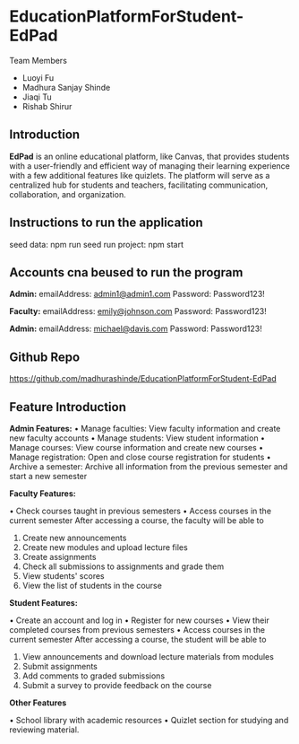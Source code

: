 # EducationPlatformForStudent-EdPad

Team Members

- Luoyi Fu
- Madhura Sanjay Shinde
- Jiaqi Tu
- Rishab Shirur

## Introduction

**EdPad** is an online educational platform, like Canvas, that provides students with a user-friendly and efficient way of managing their learning experience with a few additional features like quizlets. The platform will serve as a centralized hub for students and teachers, facilitating communication, collaboration, and organization.

## Instructions to run the application

seed data: npm run seed
run project: npm start

## Accounts cna beused to run the program

**Admin:**
emailAddress: admin1@admin1.com
Password: Password123!

**Faculty:**
emailAddress: emily@johnson.com
Password: Password123!

**Admin:**
emailAddress: michael@davis.com
Password: Password123!

## Github Repo

https://github.com/madhurashinde/EducationPlatformForStudent-EdPad

## Feature Introduction

**Admin Features:**
• Manage faculties: View faculty information and create new faculty accounts
• Manage students: View student information
• Manage courses: View course information and create new courses
• Manage registration: Open and close course registration for students
• Archive a semester: Archive all information from the previous semester and start a new semester

**Faculty Features:**

• Check courses taught in previous semesters
• Access courses in the current semester
After accessing a course, the faculty will be able to

1.  Create new announcements
2.  Create new modules and upload lecture files
3.  Create assignments
4.  Check all submissions to assignments and grade them
5.  View students' scores
6.  View the list of students in the course

**Student Features:**

• Create an account and log in
• Register for new courses
• View their completed courses from previous semesters
• Access courses in the current semester
After accessing a course, the student will be able to

1.  View announcements and download lecture materials from modules
2.  Submit assignments
3.  Add comments to graded submissions
4.  Submit a survey to provide feedback on the course

**Other Features**

• School library with academic resources
• Quizlet section for studying and reviewing material.
